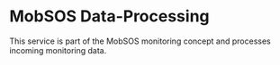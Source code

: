 MobSOS Data-Processing
===========================================

This service is part of the MobSOS monitoring concept and processes incoming monitoring data.
